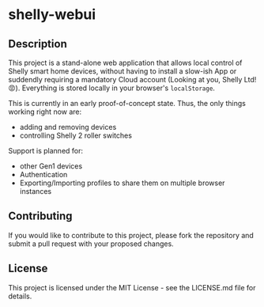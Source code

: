 # shelly-webui

## Description

This project is a stand-alone web application that allows local control of Shelly 
smart home devices, without having to install a slow-ish App or suddendly requiring 
a mandatory Cloud account (Looking at you, Shelly Ltd! 😡).
Everything is stored locally in your browser's `localStorage`. 

This is currently in an early proof-of-concept state. Thus, the only things working
right now are:
- adding and removing devices
- controlling Shelly 2 roller switches

Support is planned for:
- other Gen1 devices
- Authentication
- Exporting/Importing profiles to share them on multiple browser instances

## Contributing

If you would like to contribute to this project, please fork the repository and submit a pull request with your proposed changes.

## License

This project is licensed under the MIT License - see the LICENSE.md file for details.
